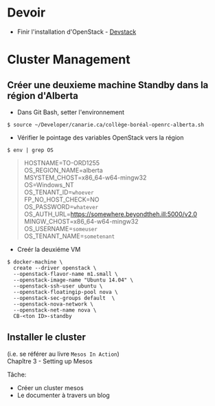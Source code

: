# Devoir  

  * Finir l'installation d'OpenStack - [Devstack](DEVSTACK.md)
  
# Cluster Management

## Créer une deuxieme machine Standby dans la région d'Alberta

* Dans Git Bash, setter l'environnement
```
$ source ~/Developer/canarie.ca/collège-boréal-openrc-alberta.sh
```

- Vérifier le pointage des variables OpenStack vers la région

```
$ env | grep OS
```


 >HOSTNAME=TO-ORD1255  
 >OS_REGION_NAME=alberta  
 >MSYSTEM_CHOST=x86_64-w64-mingw32  
 >OS=Windows_NT  
 >OS_TENANT_ID=`whoever`  
 >FP_NO_HOST_CHECK=NO  
 >OS_PASSWORD=`whatever`  
 >OS_AUTH_URL=https://somewhere.beyondtheh.ill:5000/v2.0  
 >MINGW_CHOST=x86_64-w64-mingw32  
 >OS_USERNAME=`someuser`  
 >OS_TENANT_NAME=`sometenant`  


* Creér la deuxiéme VM  
```
$ docker-machine \
  create --driver openstack \
  --openstack-flavor-name m1.small \
  --openstack-image-name "Ubuntu 14.04" \
  --openstack-ssh-user ubuntu \
  --openstack-floatingip-pool nova \
  --openstack-sec-groups default  \
  --openstack-nova-network \
  --openstack-net-name nova \
  CB-<ton ID>-standby
```
## Installer le cluster 
   (i.e. se référer au livre `Mesos In Action`)  
   Chapître 3 - Setting up Mesos
   
 Tâche: 
   * Créer un cluster mesos  
   * Le documenter à travers un blog
